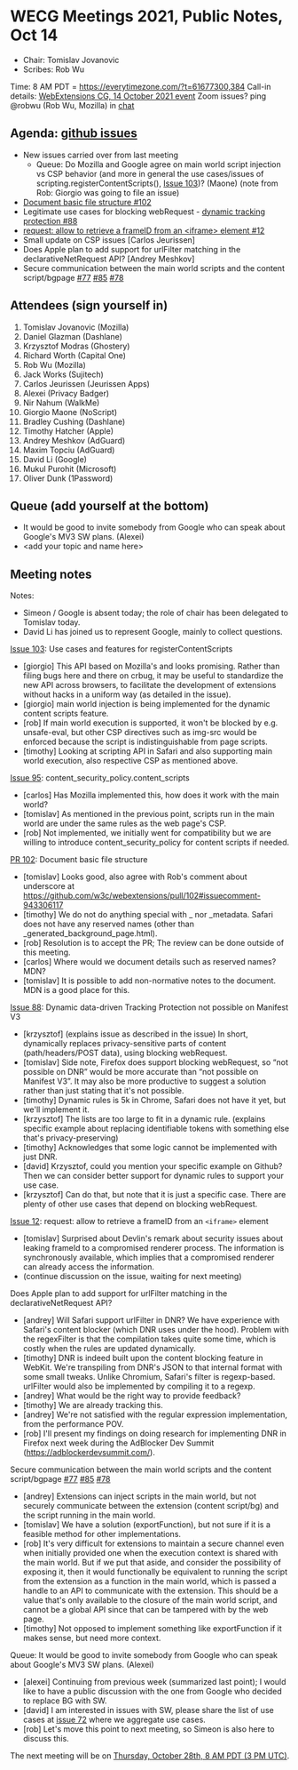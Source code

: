 # WECG Meetings 2021, Public Notes, Oct 14

 * Chair: Tomislav Jovanovic
 * Scribes: Rob Wu

Time: 8 AM PDT = https://everytimezone.com/?t=61677300,384
Call-in details: [WebExtensions CG, 14 October 2021 event](https://www.w3.org/events/meetings/f13adee3-d80c-4348-bc2a-64e006b0db4a/20211014T150000)
Zoom issues?  ping @robwu (Rob Wu, Mozilla) in [chat](https://github.com/w3c/webextensions/blob/main/CONTRIBUTING.md#joining-chat)


## Agenda: [github issues](https://github.com/w3c/webextensions/issues)

 * New issues carried over from last meeting
   * Queue: Do Mozilla and Google agree on main world script injection vs CSP behavior (and more in general the use cases/issues of scripting.registerContentScripts(), [Issue 103](https://github.com/w3c/webextensions/issues/103))? (Maone) (note from Rob: Giorgio was going to file an issue)
 * [Document basic file structure #102](https://github.com/w3c/webextensions/pull/102)
 * Legitimate use cases for blocking webRequest - [dynamic tracking protection #88](https://github.com/w3c/webextensions/issues/88)
 * [request: allow to retrieve a frameID from an &lt;iframe> element #12](https://github.com/w3c/webextensions/issues/12)
 * Small update on CSP issues [Carlos Jeurissen]
 * Does Apple plan to add support for urlFilter matching in the declarativeNetRequest API? [Andrey Meshkov]
 * Secure communication between the main world scripts and the content script/bgpage [#77](https://github.com/w3c/webextensions/issues/77) [#85](https://github.com/w3c/webextensions/issues/85) [#78](https://github.com/w3c/webextensions/issues/78)


## Attendees (sign yourself in)

 1. Tomislav Jovanovic (Mozilla)
 2. Daniel Glazman (Dashlane)
 3. Krzysztof Modras (Ghostery)
 4. Richard Worth (Capital One)
 5. Rob Wu (Mozilla)
 6. Jack Works (Sujitech)
 7. Carlos Jeurissen (Jeurissen Apps)
 8. Alexei (Privacy Badger)
 9. Nir Nahum (WalkMe)
 10. Giorgio Maone (NoScript)
 11. Bradley Cushing (Dashlane)
 12. Timothy Hatcher (Apple)
 13. Andrey Meshkov (AdGuard)
 14. Maxim Topciu (AdGuard)
 15. David Li (Google)
 16. Mukul Purohit (Microsoft)
 17. Oliver Dunk (1Password)


## Queue (add yourself at the bottom)

 * It would be good to invite somebody from Google who can speak about Google's MV3 SW plans. (Alexei)
 * &lt;add your topic and name here>


## Meeting notes

Notes:

 * Simeon / Google is absent today; the role of chair has been delegated to Tomislav today.
 * David Li has joined us to represent Google, mainly to collect questions.

[Issue 103](https://github.com/w3c/webextensions/issues/103): Use cases and features for registerContentScripts

 * [giorgio] This API based on Mozilla's and looks promising. Rather than filing bugs here and there on crbug, it may be useful to standardize the new API across browsers, to facilitate the development of extensions without hacks in a uniform way (as detailed in the issue).
 * [giorgio] main world injection is being implemented for the dynamic content scripts feature.
 * [rob] If main world execution is supported, it won't be blocked by e.g. unsafe-eval, but other CSP directives such as img-src would be enforced because the script is indistinguishable from page scripts.
 * [timothy] Looking at scripting API in Safari and also supporting main world execution, also respective CSP as mentioned above.

[Issue 95](https://github.com/w3c/webextensions/issues/95): content_security_policy.content_scripts

 * [carlos] Has Mozilla implemented this, how does it work with the main world?
 * [tomislav] As mentioned in the previous point, scripts run in the main world are under the same rules as the web page's CSP.
 * [rob] Not implemented, we initially went for compatibility but we are willing to introduce content_security_policy for content scripts if needed.

[PR 102](https://github.com/w3c/webextensions/pull/102): Document basic file structure

 * [tomislav] Looks good, also agree with Rob's comment about underscore at https://github.com/w3c/webextensions/pull/102#issuecomment-943306117
 * [timothy] We do not do anything special with \_ nor \_metadata. Safari does not have any reserved names (other than \_generated_background_page.html).
 * [rob] Resolution is to accept the PR; The review can be done outside of this meeting.
 * [carlos] Where would we document details such as reserved names? MDN?
 * [tomislav] It is possible to add non-normative notes to the document. MDN is a good place for this.

[Issue 88](https://github.com/w3c/webextensions/issues/88): Dynamic data-driven Tracking Protection not possible on Manifest V3

 * [krzysztof] (explains issue as described in the issue) In short, dynamically replaces privacy-sensitive parts of content (path/headers/POST data), using blocking webRequest.
 * [tomislav] Side note, Firefox does support blocking webRequest, so “not possible on DNR” would be more accurate than “not possible on Manifest V3”. It may also be more productive to suggest a solution rather than just stating that it's not possible.
 * [timothy] Dynamic rules is 5k in Chrome, Safari does not have it yet, but we'll implement it.
 * [krzysztof] The lists are too large to fit in a dynamic rule. (explains specific example about replacing identifiable tokens with something else that's privacy-preserving)
 * [timothy] Acknowledges that some logic cannot be implemented with just DNR.
 * [david] Krzysztof, could you mention your specific example on Github? Then we can consider better support for dynamic rules to support your use case.
 * [krzysztof] Can do that, but note that it is just a specific case. There are plenty of other use cases that depend on blocking webRequest.

[Issue 12](https://github.com/w3c/webextensions/issues/12): request: allow to retrieve a frameID from an `<iframe>` element

 * [tomislav] Surprised about Devlin's remark about security issues about leaking frameId to a compromised renderer process. The information is synchronously available, which implies that a compromised renderer can already access the information.
 * (continue discussion on the issue, waiting for next meeting)

Does Apple plan to add support for urlFilter matching in the declarativeNetRequest API?

 * [andrey] Will Safari support urlFilter in DNR? We have experience with Safari's content blocker (which DNR uses under the hood). Problem with the regexFilter is that the compilation takes quite some time, which is costly when the rules are updated dynamically.
 * [timothy] DNR is indeed built upon the content blocking feature in WebKit. We're transpiling from DNR's JSON to that internal format with some small tweaks. Unlike Chromium, Safari's filter is regexp-based. urlFilter would also be implemented by compiling it to a regexp.
 * [andrey] What would be the right way to provide feedback?
 * [timothy] We are already tracking this.
 * [andrey] We're not satisfied with the regular expression implementation, from the performance POV.
 * [rob] I'll present my findings on doing research for implementing DNR in Firefox next week during the AdBlocker Dev Summit (https://adblockerdevsummit.com/).

Secure communication between the main world scripts and the content script/bgpage [#77](https://github.com/w3c/webextensions/issues/77) [#85](https://github.com/w3c/webextensions/issues/85) [#78](https://github.com/w3c/webextensions/issues/78)

 * [andrey] Extensions can inject scripts in the main world, but not securely communicate between the extension (content script/bg) and the script running in the main world.
 * [tomislav] We have a solution (exportFunction), but not sure if it is a feasible method for other implementations.
 * [rob] It's very difficult for extensions to maintain a secure channel even when initially provided one when the execution context is shared with the main world. But if we put that aside, and consider the possibility of exposing it, then it would functionally be equivalent to running the script from the extension as a function in the main world, which is passed a handle to an API to communicate with the extension. This should be a value that's only available to the closure of the main world script, and cannot be a global API since that can be tampered with by the web page.
 * [timothy] Not opposed to implement something like exportFunction if it makes sense, but need more context.

Queue: It would be good to invite somebody from Google who can speak about Google's MV3 SW plans. (Alexei)

 * [alexei] Continuing from previous week (summarized last point); I would like to have a public discussion with the one from Google who decided to replace BG with SW.
 * [david] I am interested in issues with SW, please share the list of use cases at [issue 72](https://github.com/w3c/webextensions/issues/72) where we aggregate use cases.
 * [rob] Let's move this point to next meeting, so Simeon is also here to discuss this.

The next meeting will be on [Thursday, October 28th, 8 AM PDT (3 PM UTC)](https://everytimezone.com/?t=6179e800,384).
